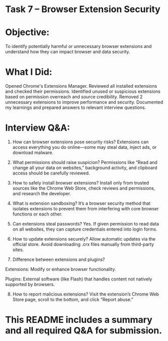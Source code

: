 # Task 7 – Browser Extension Security

# Objective:
To identify potentially harmful or unnecessary browser extensions and understand how they can impact browser and data security.

# What I Did:
Opened Chrome's Extensions Manager.
Reviewed all installed extensions and checked their permissions.
Identified unused or suspicious extensions based on permission overreach and source credibility.
Removed 2 unnecessary extensions to improve performance and security.
Documented my learnings and prepared answers to relevant interview questions.

# Interview Q&A:

1. How can browser extensions pose security risks?
Extensions can access everything you do online—some may steal data, inject ads, or download malware.

2. What permissions should raise suspicion?
Permissions like “Read and change all your data on websites,” background activity, and clipboard access should be carefully reviewed.

3. How to safely install browser extensions?
Install only from trusted sources like the Chrome Web Store, check reviews and permissions, and research the developer.

4. What is extension sandboxing?
It’s a browser security method that isolates extensions to prevent them from interfering with core browser functions or each other.

5. Can extensions steal passwords?
Yes. If given permission to read data on all websites, they can capture credentials entered into login forms.

6. How to update extensions securely?
Allow automatic updates via the official store. Avoid downloading .crx files manually from third-party sites.

7. Difference between extensions and plugins?

Extensions: Modify or enhance browser functionality.

Plugins: External software (like Flash) that handles content not natively supported by browsers.

8. How to report malicious extensions?
Visit the extension’s Chrome Web Store page, scroll to the bottom, and click “Report abuse.”

# This README includes a summary and all required Q&A for submission.

